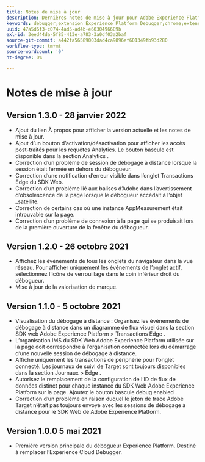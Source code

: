 ```yaml
---
title: Notes de mise à jour
description: Dernières notes de mise à jour pour Adobe Experience Platform Debugger.
keywords: debugger;extension Experience Platform Debugger;chrome;extension;notes de mise à jour
uuid: 47a5d6f3-c074-4ad5-ad4b-e6030496689b
exl-id: 3eed44da-5f85-413e-a783-3a0df03a2baf
source-git-commit: a442fa56589003dad4ca9896ef601349fb93d280
workflow-type: tm+mt
source-wordcount: '0'
ht-degree: 0%

---
```


# Notes de mise à jour

## Version 1.3.0 - 28 janvier 2022

* Ajout du lien À propos pour afficher la version actuelle et les notes de mise à jour.
* Ajout d’un bouton d’activation/désactivation pour afficher les accès post-traités pour les requêtes Analytics. Le bouton bascule est disponible dans la section Analytics .
* Correction d’un problème de session de débogage à distance lorsque la session était fermée en dehors du débogueur.
* Correction d’une notification d’erreur visible dans l’onglet Transactions Edge du SDK Web.
* Correction d’un problème lié aux balises d’Adobe dans l’avertissement d’obsolescence de la page lorsque le débogueur accédait à l’objet _satellite.
* Correction de certains cas où une instance AppMeasurement était introuvable sur la page.
* Correction d’un problème de connexion à la page qui se produisait lors de la première ouverture de la fenêtre du débogueur.

## Version 1.2.0 - 26 octobre 2021

* Affichez les événements de tous les onglets du navigateur dans la vue réseau. Pour afficher uniquement les événements de l’onglet actif, sélectionnez l’icône de verrouillage dans le coin inférieur droit du débogueur.
* Mise à jour de la valorisation de marque.

## Version 1.1.0 - 5 octobre 2021

* Visualisation du débogage à distance : Organisez les événements de débogage à distance dans un diagramme de flux visuel dans la section SDK web Adobe Experience Platform > Transactions Edge .
* L’organisation IMS du SDK Web Adobe Experience Platform utilisée sur la page doit correspondre à l’organisation connectée lors du démarrage d’une nouvelle session de débogage à distance.
* Affiche uniquement les transactions de périphérie pour l’onglet connecté. Les journaux de suivi de Target sont toujours disponibles dans la section Journaux > Edge .
* Autorisez le remplacement de la configuration de l’ID de flux de données distinct pour chaque instance du SDK Web Adobe Experience Platform sur la page. Ajoutez le bouton bascule debug enabled .
* Correction d’un problème en raison duquel le jeton de trace Adobe Target n’était pas toujours envoyé avec les sessions de débogage à distance pour le SDK Web de Adobe Experience Platform.

## Version 1.0.0 5 mai 2021

* Première version principale du débogueur Experience Platform. Destiné à remplacer l’Experience Cloud Debugger.
